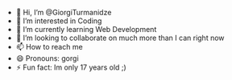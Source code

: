 - 👋 Hi, I’m @GiorgiTurmanidze
- 👀 I’m interested in Coding
- 🌱 I’m currently learning Web Development
- 💞️ I’m looking to collaborate on much more than I can right now
- 📫 How to reach me 
- 😄 Pronouns: gorgi
- ⚡ Fun fact: Im only 17 years old ;)

<!---
GiorgiTurmanidze/GiorgiTurmanidze is a ✨ special ✨ repository because its `README.md` (this file) appears on your GitHub profile.
You can click the Preview link to take a look at your changes.
--->
